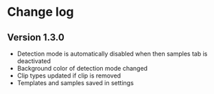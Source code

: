 # Change log

## Version 1.3.0

* Detection mode is automatically disabled when then samples tab is deactivated
* Background color of detection mode changed
* Clip types updated if clip is removed
* Templates and samples saved in settings